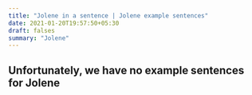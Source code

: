```yaml
---
title: "Jolene in a sentence | Jolene example sentences"
date: 2021-01-20T19:57:50+05:30
draft: falses
summary: "Jolene"
---
```

## Unfortunately, we have no example sentences for Jolene                 
